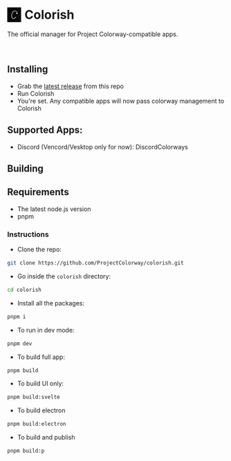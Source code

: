 <h1 style="display: flex; gap: .5rem;">
  <img src="colorish_64x64.png" width="32" /> Colorish
</h1>

The official manager for Project Colorway-compatible apps.

<br />

## Installing

* Grab the [latest release](https://github.com/ProjectColorway/colorish/releases/latest) from this repo
* Run Colorish
* You're set. Any compatible apps will now pass colorway management to Colorish

## Supported Apps:
* Discord (Vencord/Vesktop only for now): DiscordColorways

## Building
## Requirements
* The latest node.js version
* pnpm
### Instructions
* Clone the repo:
```bash
git clone https://github.com/ProjectColorway/colorish.git
```
* Go inside the `colorish` directory:
```bash
cd colorish
```
* Install all the packages:
```bash
pnpm i
```
* To run in dev mode:
```bash
pnpm dev
```
* To build full app:
```bash
pnpm build
```
* To build UI only:
```bash
pnpm build:svelte
```
* To build electron
```bash
pnpm build:electron
```
* To build and publish
```bash
pnpm build:p
```